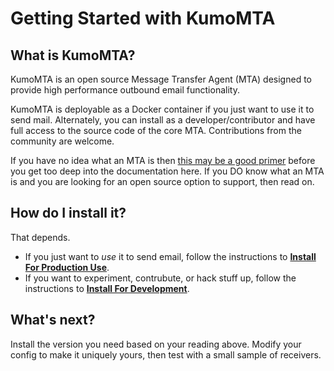 # Getting Started with KumoMTA

## What is KumoMTA?

KumoMTA is an open source Message Transfer Agent (MTA) designed to provide high performance outbound email functionality.

KumoMTA is deployable as a Docker container if you just want to use it to send mail.  Alternately, you can install as a developer/contributor and have full access to the source code of the core MTA.  Contributions from the community are welcome.

If you have no idea what an MTA is then [this may be a good primer](https://en.wikipedia.org/wiki/Message_transfer_agent) before you get too deep into the documentation here.  If you DO know what an MTA is and you are looking for an open source option to support, then read on.

## How do I install it?

That depends.  
- If you just want to _use_ it to send email, follow the instructions to [**Install For Production Use**](./subs/install_for_production_use.md).
- If you want to experiment, contrubute, or hack stuff up, follow the instructions to [**Install For Development**](./subs/install_for_development.md).

## What's next?

Install the version you need based on your reading above.  Modify your config to make it uniquely yours, then test with a small sample of receivers.
